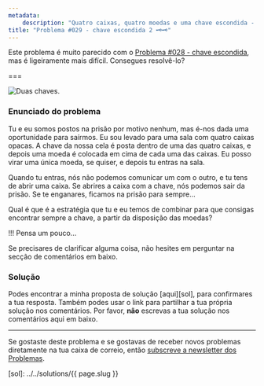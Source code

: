 ```yaml
---
metadata:
    description: "Quatro caixas, quatro moedas e uma chave escondida - será que a consegues encontrar?"
title: "Problema #029 - chave escondida 2 🗝️🗝️"
---
```


Este problema é muito parecido com o [Problema #028 - chave escondida][p28],
mas é ligeiramente mais difícil.
Consegues resolvê-lo?

===

![Duas chaves.](thumbnail.jpg "Fotografia original de Aneta Pawlik no site Unsplash.")

### Enunciado do problema

Tu e eu somos postos na prisão por motivo nenhum, mas é-nos dada uma oportunidade para
saírmos.
Eu sou levado para uma sala com quatro caixas opacas.
A chave da nossa cela é posta dentro de uma das quatro caixas, e depois uma moeda é
colocada em cima de cada uma das caixas.
Eu posso virar uma única moeda, se quiser, e depois tu entras na sala.

Quando tu entras, nós não podemos comunicar um com o outro, e tu tens de abrir uma
caixa.
Se abrires a caixa com a chave, nós podemos sair da prisão.
Se te enganares, ficamos na prisão para sempre...

Qual é que é a estratégia que tu e eu temos de combinar para que consigas encontrar
sempre a chave, a partir da disposição das moedas?

!!! Pensa um pouco...

Se precisares de clarificar alguma coisa, não hesites em perguntar na secção de comentários em baixo.



### Solução

Podes encontrar a minha proposta de solução [aqui][sol], para confirmares a tua resposta.
Também podes usar o link para partilhar a tua própria solução nos comentários. Por favor, **não** escrevas a tua solução nos comentários aqui em baixo.

---

Se gostaste deste problema e se gostavas de receber novos problemas diretamente na tua caixa de correio, então [subscreve a newsletter dos Problemas][subscribe].

[p28]: /blog/problems/hidden-key
[subscribe]: https://mathspp.com/subscribe
[sol]: ../../solutions/{{ page.slug }}
